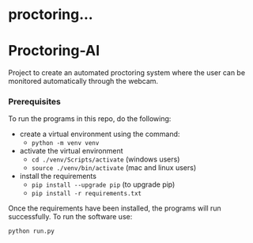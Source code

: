 # proctoring...

# Proctoring-AI

Project to create an automated proctoring system where the user can be monitored automatically through the webcam.

### Prerequisites
To run the programs in this repo, do the following:
- create a virtual environment using the command:
  - `python -m venv venv`
- activate the virtual environment
  - `cd ./venv/Scripts/activate` (windows users)
  - `source ./venv/bin/activate` (mac and linux users)
- install the requirements
  - `pip install --upgrade pip` (to upgrade pip)
  - `pip install -r requirements.txt`

Once the requirements have been installed, the programs will run successfully.
To run the software use: 
```python 
python run.py
```
